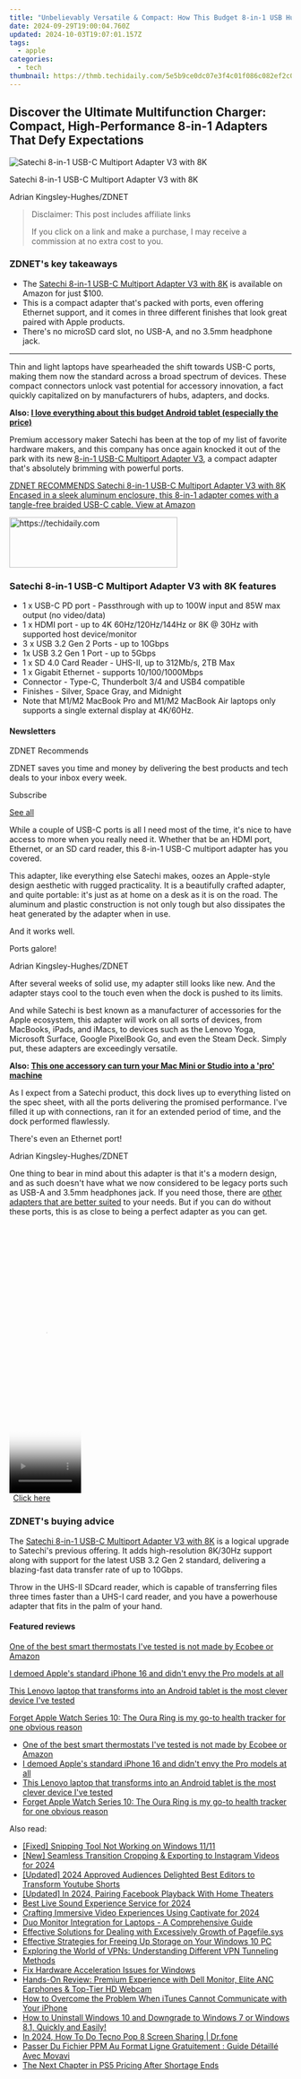 ```yaml
---
title: "Unbelievably Versatile & Compact: How This Budget 8-in-1 USB Hub Outperforms Expectations"
date: 2024-09-29T19:00:04.760Z
updated: 2024-10-03T19:07:01.157Z
tags:
  - apple
categories:
  - tech
thumbnail: https://thmb.techidaily.com/5e5b9ce0dc07e3f4c01f086c082ef2c0bbdb4ea2b6b782415a93738cfbe92996.jpg
---
```


## Discover the Ultimate Multifunction Charger: Compact, High-Performance 8-in-1 Adapters That Defy Expectations

![Satechi 8-in-1 USB-C Multiport Adapter V3 with 8K](https://www.zdnet.com/a/img/resize/4dfc5fd040bf4abd4337b59a3fbe8a208a3d6f25/2024/03/18/d6cf7023-73d4-487e-94b6-a0b2a2c9be9c/img-8898.jpg?auto=webp&width=1280)

Satechi 8-in-1 USB-C Multiport Adapter V3 with 8K

 Adrian Kingsley-Hughes/ZDNET

>  Disclaimer: This post includes affiliate links
>
>  If you click on a link and make a purchase, I may receive a commission at no extra cost to you.
>

### ZDNET's key takeaways

* The [Satechi 8-in-1 USB-C Multiport Adapter V3 with 8K](https://buy.geni.us/Proxy.ashx?TSID=368250&GR%5FURL=https%3A%2F%2Fwww.amazon.com%2FSatechi-Multiport-Adapter-Charging-Ethernet%2Fdp%2FB0CVR26895%3Ftag%3Dzd-buy-button-20%26ascsubtag%3D%5F%5FCOM%5FCLICK%5FID%5F%5F%7C6fda6335-9262-4d13-8d02-a79b5f8a116e%7Cdtp&dtb=1) is available on Amazon for just $100.
* This is a compact adapter that's packed with ports, even offering Ethernet support, and it comes in three different finishes that look great paired with Apple products.
* There's no microSD card slot, no USB-A, and no 3.5mm headphone jack.

---

Thin and light laptops have spearheaded the shift towards USB-C ports, making them now the standard across a broad spectrum of devices. These compact connectors unlock vast potential for accessory innovation, a fact quickly capitalized on by manufacturers of hubs, adapters, and docks.

**Also: [I love everything about this budget Android tablet (especially the price)](https://www.zdnet.com/article/i-love-everything-about-this-budget-android-tablet-especially-the-price/)**

Premium accessory maker Satechi has been at the top of my list of favorite hardware makers, and this company has once again knocked it out of the park with its new [8-in-1 USB-C Multiport Adapter V3](https://buy.geni.us/Proxy.ashx?TSID=368250&GR%5FURL=https%3A%2F%2Fwww.amazon.com%2FSatechi-Multiport-Adapter-Charging-Ethernet%2Fdp%2FB0CVR26895%3Ftag%3Dzd-buy-button-20%26ascsubtag%3D%5F%5FCOM%5FCLICK%5FID%5F%5F%7C6fda6335-9262-4d13-8d02-a79b5f8a116e%7Cdtp&dtb=1), a compact adapter that's absolutely brimming with powerful ports.

[ZDNET RECOMMENDS Satechi 8-in-1 USB-C Multiport Adapter V3 with 8K Encased in a sleek aluminum enclosure, this 8-in-1 adapter comes with a tangle-free braided USB-C cable. View at Amazon](https://buy.geni.us/Proxy.ashx?TSID=368250&GR%5FURL=https%3A%2F%2Fwww.amazon.com%2FSatechi-Multiport-Adapter-Charging-Ethernet%2Fdp%2FB0CVR26895%3Ftag%3Dzd-buy-button-20%26ascsubtag%3D%5F%5FCOM%5FCLICK%5FID%5F%5F%7C6fda6335-9262-4d13-8d02-a79b5f8a116e%7Cdtp&dtb=1)

<!-- affiliate ads begin -->
<a href="https://aidotcom.pxf.io/c/5597632/2129042/19576" target="_top" id="2129042">
  <img src="//a.impactradius-go.com/display-ad/19576-2129042" border="0" alt="https://techidaily.com" width="300" height="90"/>
</a>
<img height="0" width="0" src="https://aidotcom.pxf.io/i/5597632/2129042/19576" style="position:absolute;visibility:hidden;" border="0" />
<!-- affiliate ads end -->

### Satechi 8-in-1 USB-C Multiport Adapter V3 with 8K features

* 1 x USB-C PD port - Passthrough with up to 100W input and 85W max output (no video/data)
* 1 x HDMI port - up to 4K 60Hz/120Hz/144Hz or 8K @ 30Hz with supported host device/monitor
* 3 x USB 3.2 Gen 2 Ports - up to 10Gbps
* 1x USB 3.2 Gen 1 Port - up to 5Gbps
* 1 x SD 4.0 Card Reader - UHS-II, up to 312Mb/s, 2TB Max
* 1 x Gigabit Ethernet - supports 10/100/1000Mbps
* Connector - Type-C, Thunderbolt 3/4 and USB4 compatible
* Finishes - Silver, Space Gray, and Midnight
* Note that M1/M2 MacBook Pro and M1/M2 MacBook Air laptops only supports a single external display at 4K/60Hz.

#### Newsletters

ZDNET Recommends

ZDNET saves you time and money by delivering the best products and tech deals to your inbox every week.

 Subscribe

[See all](https://www.zdnet.com/newsletters/)

While a couple of USB-C ports is all I need most of the time, it's nice to have access to more when you really need it. Whether that be an HDMI port, Ethernet, or an SD card reader, this 8-in-1 USB-C multiport adapter has you covered. 

This adapter, like everything else Satechi makes, oozes an Apple-style design aesthetic with rugged practicality. It is a beautifully crafted adapter, and quite portable: it's just as at home on a desk as it is on the road. The aluminum and plastic construction is not only tough but also dissipates the heat generated by the adapter when in use.

And it works well.

Ports galore!

Adrian Kingsley-Hughes/ZDNET

After several weeks of solid use, my adapter still looks like new. And the adapter stays cool to the touch even when the dock is pushed to its limits.

And while Satechi is best known as a manufacturer of accessories for the Apple ecosystem, this adapter will work on all sorts of devices, from MacBooks, iPads, and iMacs, to devices such as the Lenovo Yoga, Microsoft Surface, Google PixelBook Go, and even the Steam Deck. Simply put, these adapters are exceedingly versatile.

**Also: [This one accessory can turn your Mac Mini or Studio into a 'pro' machine](https://www.zdnet.com/home-and-office/smart-office/this-one-accessory-can-turn-your-mac-mini-or-studio-into-a-pro-machine/)**

As I expect from a Satechi product, this dock lives up to everything listed on the spec sheet, with all the ports delivering the promised performance. I've filled it up with connections, ran it for an extended period of time, and the dock performed flawlessly.

There's even an Ethernet port!

Adrian Kingsley-Hughes/ZDNET

One thing to bear in mind about this adapter is that it's a modern design, and as such doesn't have what we now considered to be legacy ports such as USB-A and 3.5mm headphones jack. If you need those, there are [other adapters that are better suited](https://www.zdnet.com/article/the-ultimate-laptop-accessory-the-satechi-usb-4-multiport-adapter/) to your needs. But if you can do without these ports, this is as close to being a perfect adapter as you can get.

<!-- affiliate ads begin -->
<span id="1975648">
					<video width="128" height="480" style="cursor:pointer"
           poster="//a.impactradius-go.com/display-clicktoplayimage/1975648.png"
           onclick="if(!this.playClicked){this.play();this.setAttribute('controls',true);this.playClicked=true;}">
	   <source src="//a.impactradius-go.com/display-ad/22993-1975648">
	   <img src="//a.impactradius-go.com/display-clicktoplayimage/1975648.png" style="border: none; height: 100%; width: 100%; object-fit: contain">
	</video>
	<div style="width:80px;text-align:center"><a href="javascript:window.open(decodeURIComponent('https%3A%2F%2Fhomestyler.sjv.io%2Fc%2F5597632%2F1975648%2F22993'), '_blank');void(0);">Click here</a></div>
</span>
<img height="0" width="0" src="https://imp.pxf.io/i/5597632/1975648/22993" style="position:absolute;visibility:hidden;" border="0" />
<!-- affiliate ads end -->

### ZDNET's buying advice

The [Satechi 8-in-1 USB-C Multiport Adapter V3 with 8K](https://buy.geni.us/Proxy.ashx?TSID=368250&GR%5FURL=https%3A%2F%2Fwww.amazon.com%2FSatechi-Multiport-Adapter-Charging-Ethernet%2Fdp%2FB0CVR26895%3Ftag%3Dzd-buy-button-20%26ascsubtag%3D%5F%5FCOM%5FCLICK%5FID%5F%5F%7C6fda6335-9262-4d13-8d02-a79b5f8a116e%7Cdtp&dtb=1) is a logical upgrade to Satechi's previous offering. It adds high-resolution 8K/30Hz support along with support for the latest USB 3.2 Gen 2 standard, delivering a blazing-fast data transfer rate of up to 10Gbps. 

Throw in the UHS-II SDcard reader, which is capable of transferring files three times faster than a UHS-I card reader, and you have a powerhouse adapter that fits in the palm of your hand.

#### Featured reviews

[One of the best smart thermostats I've tested is not made by Ecobee or Amazon](https://www.zdnet.com/article/one-of-the-best-smart-thermostats-ive-tested-is-not-made-by-ecobee-or-amazon/ "One of the best smart thermostats I've tested is not made by Ecobee or Amazon")

[I demoed Apple's standard iPhone 16 and didn't envy the Pro models at all](https://www.zdnet.com/article/why-im-recommending-the-standard-iphone-16-over-the-pro-this-year-and-im-not-alone/ "I demoed Apple's standard iPhone 16 and didn't envy the Pro models at all")

[This Lenovo laptop that transforms into an Android tablet is the most clever device I've tested](https://www.zdnet.com/article/i-tested-lenovos-windows-laptop-that-doubles-as-an-android-tablet-and-it-has-so-much-potential/ "This Lenovo laptop that transforms into an Android tablet is the most clever device I've tested")

[Forget Apple Watch Series 10: The Oura Ring is my go-to health tracker for one obvious reason](https://www.zdnet.com/article/forget-apple-watch-series-10-the-oura-ring-is-my-go-to-health-tracker-for-one-obvious-reason/ "Forget Apple Watch Series 10: The Oura Ring is my go-to health tracker for one obvious reason")

* [One of the best smart thermostats I've tested is not made by Ecobee or Amazon](https://www.zdnet.com/article/one-of-the-best-smart-thermostats-ive-tested-is-not-made-by-ecobee-or-amazon/ "One of the best smart thermostats I've tested is not made by Ecobee or Amazon")
* [I demoed Apple's standard iPhone 16 and didn't envy the Pro models at all](https://www.zdnet.com/article/why-im-recommending-the-standard-iphone-16-over-the-pro-this-year-and-im-not-alone/ "I demoed Apple's standard iPhone 16 and didn't envy the Pro models at all")
* [This Lenovo laptop that transforms into an Android tablet is the most clever device I've tested](https://www.zdnet.com/article/i-tested-lenovos-windows-laptop-that-doubles-as-an-android-tablet-and-it-has-so-much-potential/ "This Lenovo laptop that transforms into an Android tablet is the most clever device I've tested")
* [Forget Apple Watch Series 10: The Oura Ring is my go-to health tracker for one obvious reason](https://www.zdnet.com/article/forget-apple-watch-series-10-the-oura-ring-is-my-go-to-health-tracker-for-one-obvious-reason/ "Forget Apple Watch Series 10: The Oura Ring is my go-to health tracker for one obvious reason")

<ins class="adsbygoogle"
     style="display:block"
     data-ad-format="autorelaxed"
     data-ad-client="ca-pub-7571918770474297"
     data-ad-slot="1223367746"></ins>

<ins class="adsbygoogle"
     style="display:block"
     data-ad-client="ca-pub-7571918770474297"
     data-ad-slot="8358498916"
     data-ad-format="auto"
     data-full-width-responsive="true"></ins>

<span class="atpl-alsoreadstyle">Also read:</span>
<div><ul>
<li><a href="https://tech-savvy.techidaily.com/fixed-snipping-tool-not-working-on-windows-1111/"><u>[Fixed] Snipping Tool Not Working on Windows 11/11</u></a></li>
<li><a href="https://instagram-clips.techidaily.com/new-seamless-transition-cropping-and-exporting-to-instagram-videos-for-2024/"><u>[New] Seamless Transition Cropping & Exporting to Instagram Videos for 2024</u></a></li>
<li><a href="https://eaxpv-info.techidaily.com/updated-2024-approved-audiences-delighted-best-editors-to-transform-youtube-shorts/"><u>[Updated] 2024 Approved Audiences Delighted Best Editors to Transform Youtube Shorts</u></a></li>
<li><a href="https://facebook-clips.techidaily.com/updated-in-2024-pairing-facebook-playback-with-home-theaters/"><u>[Updated] In 2024, Pairing Facebook Playback With Home Theaters</u></a></li>
<li><a href="https://extra-resources.techidaily.com/best-live-sound-experience-service-for-2024/"><u>Best Live Sound Experience Service for 2024</u></a></li>
<li><a href="https://screen-mirroring-recording.techidaily.com/crafting-immersive-video-experiences-using-captivate-for-2024/"><u>Crafting Immersive Video Experiences Using Captivate for 2024</u></a></li>
<li><a href="https://tech-savvy.techidaily.com/duo-monitor-integration-for-laptops-a-comprehensive-guide/"><u>Duo Monitor Integration for Laptops - A Comprehensive Guide</u></a></li>
<li><a href="https://tech-savvy.techidaily.com/effective-solutions-for-dealing-with-excessively-growth-of-pagefilesys/"><u>Effective Solutions for Dealing with Excessively Growth of Pagefile.sys</u></a></li>
<li><a href="https://tech-savvy.techidaily.com/effective-strategies-for-freeing-up-storage-on-your-windows-10-pc/"><u>Effective Strategies for Freeing Up Storage on Your Windows 10 PC</u></a></li>
<li><a href="https://tech-savvy.techidaily.com/exploring-the-world-of-vpns-understanding-different-vpn-tunneling-methods/"><u>Exploring the World of VPNs: Understanding Different VPN Tunneling Methods</u></a></li>
<li><a href="https://tech-savvy.techidaily.com/fix-hardware-acceleration-issues-for-windows/"><u>Fix Hardware Acceleration Issues for Windows</u></a></li>
<li><a href="https://buynow-help.techidaily.com/hands-on-review-premium-experience-with-dell-monitor-elite-anc-earphones-and-top-tier-hd-webcam/"><u>Hands-On Review: Premium Experience with Dell Monitor, Elite ANC Earphones & Top-Tier HD Webcam</u></a></li>
<li><a href="https://tech-savvy.techidaily.com/how-to-overcome-the-problem-when-itunes-cannot-communicate-with-your-iphone/"><u>How to Overcome the Problem When iTunes Cannot Communicate with Your iPhone</u></a></li>
<li><a href="https://tech-savvy.techidaily.com/how-to-uninstall-windows-10-and-downgrade-to-windows-7-or-windows-81-quickly-and-easily/"><u>How to Uninstall Windows 10 and Downgrade to Windows 7 or Windows 8.1, Quickly and Easily!</u></a></li>
<li><a href="https://screen-mirror.techidaily.com/in-2024-how-to-do-tecno-pop-8-screen-sharing-drfone-by-drfone-android/"><u>In 2024, How To Do Tecno Pop 8 Screen Sharing | Dr.fone</u></a></li>
<li><a href="https://some-approaches.techidaily.com/passer-du-fichier-ppm-au-format-ligne-gratuitement-guide-detaille-avec-movavi/"><u>Passer Du Fichier PPM Au Format Ligne Gratuitement : Guide Détaillé Avec Movavi</u></a></li>
<li><a href="https://games-able.techidaily.com/the-next-chapter-in-ps5-pricing-after-shortage-ends/"><u>The Next Chapter in PS5 Pricing After Shortage Ends</u></a></li>
</ul></div>

